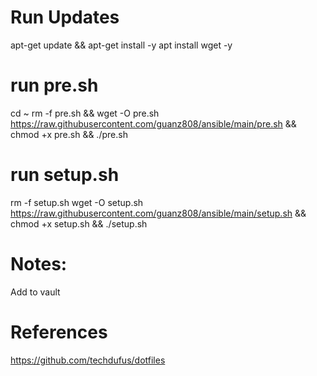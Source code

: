 # Run Updates
apt-get update && apt-get install -y
apt install wget -y

# run pre.sh
cd ~
rm -f pre.sh && wget -O pre.sh https://raw.githubusercontent.com/guanz808/ansible/main/pre.sh && chmod +x pre.sh && ./pre.sh

# run setup.sh
rm -f setup.sh
wget -O setup.sh https://raw.githubusercontent.com/guanz808/ansible/main/setup.sh && chmod +x setup.sh && ./setup.sh

# Notes:
Add <userName> to vault

# References
https://github.com/techdufus/dotfiles